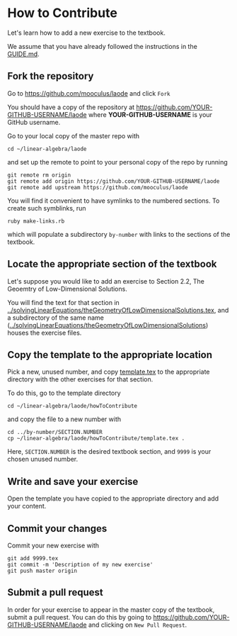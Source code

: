 # How to Contribute

Let's learn how to add a new exercise to the textbook.

We assume that you have already followed the instructions in the [GUIDE.md](../GUIDE.md).

## Fork the repository

Go to https://github.com/mooculus/laode and click `Fork`

You should have a copy of the repository at https://github.com/YOUR-GITHUB-USERNAME/laode where **YOUR-GITHUB-USERNAME** is your GitHub username.

Go to your local copy of the master repo with
```
cd ~/linear-algebra/laode
```
and set up the remote to point to your personal copy of the repo by running
```
git remote rm origin
git remote add origin https://github.com/YOUR-GITHUB-USERNAME/laode
git remote add upstream https://github.com/mooculus/laode 
```

You will find it convenient to have symlinks to the numbered sections.  To create such symblinks, run
```
ruby make-links.rb
```
which will populate a subdirectory `by-number` with links to the sections of the textbook.

## Locate the appropriate section of the textbook

Let's suppose you would like to add an exercise to Section 2.2, The
Geoemtry of Low-Dimensional Solutions.

You will find the text for that section in [../solvingLinearEquations/theGeometryOfLowDimensionalSolutions.tex](../solvingLinearEquations/theGeometryOfLowDimensionalSolutions.tex), and a subdirectory of the same name ([../solvingLinearEquations/theGeometryOfLowDimensionalSolutions](../solvingLinearEquations/theGeometryOfLowDimensionalSolutions)) houses the exercise files.

## Copy the template to the appropriate location

Pick a new, unused number, and copy [template.tex](template.tex) to
the appropriate directory with the other exercises for that section.

To do this, go to the template directory
```
cd ~/linear-algebra/laode/howToContribute
```
and copy the file to a new number with
```
cd ../by-number/SECTION.NUMBER
cp ~/linear-algebra/laode/howToContribute/template.tex .
```
Here, `SECTION.NUMBER` is the desired textbook section, and `9999` is your chosen unused number.

## Write and save your exercise

Open the template you have copied to the appropriate directory and add
your content.

## Commit your changes

Commit your new exercise with
```
git add 9999.tex
git commit -m 'Description of my new exercise'
git push master origin
```

## Submit a pull request

In order for your exercise to appear in the master copy of the
textbook, submit a pull request.  You can do this by going to
https://github.com/YOUR-GITHUB-USERNAME/laode and clicking on `New Pull
Request`.
